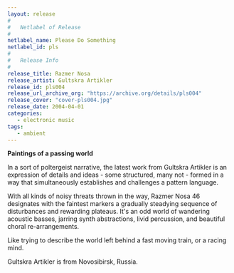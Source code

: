 ```yaml
---
layout: release
#
#   Netlabel of Release
#
netlabel_name: Please Do Something
netlabel_id: pls
#
#   Release Info
#
release_title: Razmer Nosa
release_artist: Gultskra Artikler
release_id: pls004
release_url_archive_org: "https://archive.org/details/pls004"
release_cover: "cover-pls004.jpg"
release_date: 2004-04-01
categories:
   - electronic music
tags:
   - ambient
---
```

**Paintings of a passing world**

In a sort of poltergeist narrative, the latest work from Gultskra Artikler is an expression of details and ideas - some structured, many not - formed in a way that simultaneously establishes and challenges a pattern language. 

With all kinds of noisy threats thrown in the way, Razmer Nosa 46 designates with the faintest markers a gradually steadying sequence of disturbances and rewarding plateaus. It's an odd world of wandering acoustic basses, jarring synth abstractions, livid percussion, and beautiful choral re-arrangements.

Like trying to describe the world left behind a fast moving train, or a racing mind.

Gultskra Artikler is from Novosibirsk, Russia.